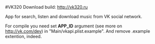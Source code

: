 #VK320
Download build: http://vk320.ru

App for search, listen and download music from VK social network.

For compile you need set **APP_ID** argument (see more on http://vk.com/dev) in "Main/vkapi.plist.example". And remove .example extention, indeed.
